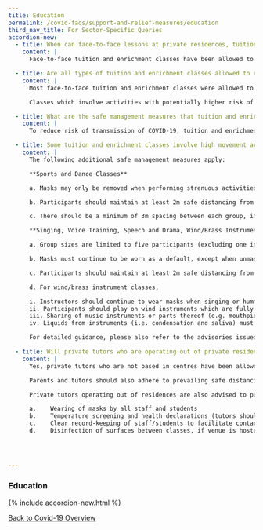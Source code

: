 ```yaml
---
title: Education
permalink: /covid-faqs/support-and-relief-measures/education
third_nav_title: For Sector-Specific Queries
accordion-new:
  - title: When can face-to-face lessons at private residences, tuition centres and enrichment centres resume?
    content: |
      Face-to-face tuition and enrichment classes have been allowed to resume from 19 June 2020 in accordance to safe management measures.

  - title: Are all types of tuition and enrichment classes allowed to resume?
    content: |
      Most face-to-face tuition and enrichment classes were allowed to resume from Phase Two, which started on 19 June 2020. In line with the rest of the economy, they are subject to safe management measures. For more information, please refer [here](/safemanagement/sector/){:target="_blank"}.

      Classes which involve activities with potentially higher risk of virus transmission through droplet spread (such as singing, voice projection, playing of wind or brass instruments or other instruments that require intentional expulsion of air) have been allowed to resume from 3 August 2020. They will be subject to additional safe management measures as seen [here](https://www.nac.gov.sg/whatwedo/support/sustaining-the-arts-during-covid-19/Arts-and-Culture-Sector-Advisories.html){:target="_blank"}, in view of the higher risks involved.  

  - title: What are the safe management measures that tuition and enrichment centres should be implementing?
    content: |
      To reduce risk of transmission of COVID-19, tuition and enrichment centres are required to abide by the nationwide safe management measures for workplaces issued on 9 May 2020. These include health checks and declarations for all employees and students, the use of SafeEntry to support contact tracing, and regular cleaning of common facilities and high-touch areas. More details are available at the [MOE website](http://www.moe.gov.sg/faqs-covid-19-infection){:target="_blank"} and [GoBusiness website](/safemanagement/general/){:target="_blank"}.    

  - title: Some tuition and enrichment classes involve high movement activities (e.g. sports, dance), or activities which carry a higher risk of virus transmission through droplet spread (e.g. singing, wind/brass instruments). What additional safe management measures should be implemented?
    content: |
      The following additional safe management measures apply:

      **Sports and Dance Classes**

      a. Masks may only be removed when performing strenuous activities, although it is still recommended as good practice that masks be worn even under such circumstances.

      b. Participants should maintain at least 2m safe distancing from others, and try to minimise physical contact as much as possible

      c. There should be a minimum of 3m spacing between each group, if more than one group is using the same venue.

      **Singing, Voice Training, Speech and Drama, Wind/Brass Instrument Classes**

      a. Group sizes are limited to five participants (excluding one instructor), except for singing classes which are limited to one participant (excluding one instructor). No more than one group is permitted in the same room.

      b. Masks must continue to be worn as a default, except when unmasking is necessary for the activity. If possible, face shields should be worn even when unmasked.

      c. Participants should maintain at least 2m safe distancing from others and refrain from positioning themselves directly opposite each other. For singing classes, participants should sing away from each other. If they cannot do so, they should maintain more than 2m safe distancing from each other.

      d. For wind/brass instrument classes,

      i. Instructors should continue to wear masks when singing or humming a passage of music to demonstrate how it should sound when played on the instrument.
      ii. Participants should play on wind instruments which are fully intact, and refrain from training practices involving only parts of the instrument (e.g. mouthpiece buzzing, playing with just the lead pipe) to prevent droplet transmission.
      iii. Sharing of music instruments or parts thereof (e.g. mouthpieces, reeds) is not allowed.
      iv. Liquids from instruments (i.e. condensation and saliva) must be collected and disposed of hygienically.

      For detailed guidance, please also refer to the advisories issued by [Sport Singapore](https://www.sportsingapore.gov.sg/newsroom/media-releases/2020/advisory-for-resumption-of-sport-and-physical-exercise-and-activity-for-phase-two-safe-transition){:target="_blank"} and the [National Arts Council](https://www.nac.gov.sg/whatwedo/support/sustaining-the-arts-during-covid-19/Arts-and-Culture-Sector-Advisories.html){:target="_blank"}.

  - title: Will private tutors who are operating out of private residences be allowed to resume face-to-face lessons?
    content: |
      Yes, private tutors who are not based in centres have been allowed to resume lessons from Phase Two i.e.  19 June 2020. Home-based tuition/enrichment is subject to prevailing safe management measures for home-based services, including the cap of eight unique visitors allowed in the home in a single day. Such tutors must also use SafeEntry for visitors to support contact tracing; if the tutor is awaiting the set-up of a SafeEntry account, s/he should maintain a manual log of visitors in the interim.

      Parents and tutors should also adhere to prevailing safe distancing measures, i.e. they should ensure that students and tutors maintain safe distancing of at least one metre at all times, with strictly no physical interaction between individuals. If it is not possible to apply one metre safe distancing between students (e.g. in residences), tutors must limit classes to no more than eight persons, including the tutor, with suitable spacing between individuals where possible.

      Private tutors operating out of residences are also advised to put in place appropriate precautionary measures, and work with parents to ensure that they are comfortable with the measures taken. These should include:

      a.	Wearing of masks by all staff and students
      b.	Temperature screening and health declarations (tutors should turn away or not conduct tuition for persons who are unwell or have been issued with Approved Absence/Leave of Absence by their respective schools or Stay Home Notice/Home Quarantine Order by the authorities)
      c.	Clear record-keeping of staff/students to facilitate contact-tracing (Note: Where the tutor has to visit multiple places of residence, the tutor is expected to maintain a personal log of his/her activities, to facilitate contact tracing if necessary.)
      d.	Disinfection of surfaces between classes, if venue is hosted by tutor and shared by multiple students




---
```


### Education

{% include accordion-new.html %}

[Back to Covid-19 Overview](/covid/)
